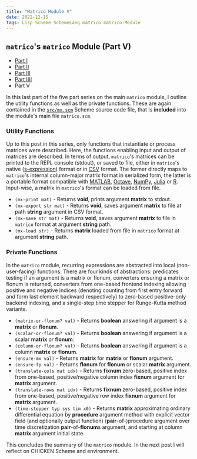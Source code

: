 ```yaml
---
title: "Matrico Module V"
date: 2022-12-15
tags: Lisp Scheme SchemeLang matrico matrico-Module
---
```


## `matrico`'s `matrico` Module (Part V)

* [Part I](http://numerical-schemer.xyz/2022/09/16/matrico-matrico-i.html)
* [Part II](http://numerical-schemer.xyz/2022/09/30/matrico-matrico-ii.html)
* [Part III](http://numerical-schemer.xyz/2022/10/17/matrico-matrico-iii.html)
* [Part IIII](http://numerical-schemer.xyz/2022/11/30/matrico-matrico-iiii.html)
* Part V

In this last part of the five part series on the main `matrico` module, I
outline the utility functions as well as the private functions.
These are again contained in the [`src/mx.scm`](https://github.com/gramian/matrico/blob/main/src/mx.scm) Scheme source code file,
that is **included** into the module's main file `matrico.scm`.

### Utility Functions

Up to this post in this series, only functions that instantiate or process matrices were described.
Here, the functions enabling input and output of matrices are described.
In terms of output, `matrico`'s matrices can be printed to the REPL console (stdout),
or saved to file, either in `matrico`'s native ([s-expression](https://en.wikipedia.org/wiki/S-expression)) format or in [CSV](https://en.wikipedia.org/wiki/Comma-separated_values) format.
The former directly maps to `matrico`'s internal column-major matrix format in serialized form,
the latter is a portable format compatible with [MATLAB](https://www.mathworks.com/help/matlab/ref/readmatrix.html), [Octave](https://octave.sourceforge.io/octave/function/csvread.html), [NumPy](https://numpy.org/doc/stable/reference/generated/numpy.loadtxt.html), [Julia](https://csv.juliadata.org/stable/reading.html) or [R](https://www.rdocumentation.org/packages/utils/versions/3.6.2/topics/read.table).
Input-wise, a matrix in `matrico`'s format can be loaded from file.

* `(mx-print mat)` - Returns **void**, prints argument **matrix** to stdout.
* `(mx-export str mat)` - Returns **void**, saves argument **matrix** to file at path **string** argument in CSV format.
* `(mx-save str mat)` - Returns **void**, saves argument **matrix** to file in `matrico` format at argument **string** path.
* `(mx-load str)` - Returns **matrix** loaded from file in `matrico` format at argument **string** path.

### Private Functions

In the `matrico` module, recurring expressions are abstracted into local (non-user-facing) functions.
There are four kinds of abstractions:
predicates testing if an argument is a matrix or flonum,
converters ensuring a matrix or flonum is returned,
converters from one-based frontend indexing allowing positive and negative indices (denoting counting from first entry forward and form last element backward respectively) to zero-based positive-only backend indexing,
and a single-step time stepper for Runge-Kutta method variants.

* `(matrix-or-flonum? val)` - Returns **boolean** answering if argument is a **matrix** or **flonum**.
* `(scalar-or-flonum? val)` - Returns **boolean** answering if argument is a scalar **matrix** or **flonum**.
* `(column-or-flonum? val)`  - Returns **boolean** answering if argument is a column **matrix** or **flonum**.
* `(ensure-mx val)` - Returns **matrix** for **matrix** or **flonum** argument.
* `(ensure-fp val)` - Returns **flonum** for **flonum** or scalar **matrix** argument.
* `(translate-cols mat idx)` - Returns **fixnum** zero-based, positive index from one-based, positive/negative column index **fixnum** argument for **matrix** argument.
* `(translate-rows mat idx)` - Returns **fixnum** zero-based, positive index from one-based, positive/negative row index **fixnum** argument for **matrix** argument.
* `(time-stepper typ sys tim x0)` - Returns **matrix** approximating ordinary differential equation by **procedure** argument method with explicit vector field (and optionally output function) (**pair**-of-)procedure argument over time discretization **pair**-of-**flonum**s argument, and starting at column **matrix** argument initial state.

This concludes the summary of the `matrico` module.
In the next post I will reflect on CHICKEN Scheme and environment.
